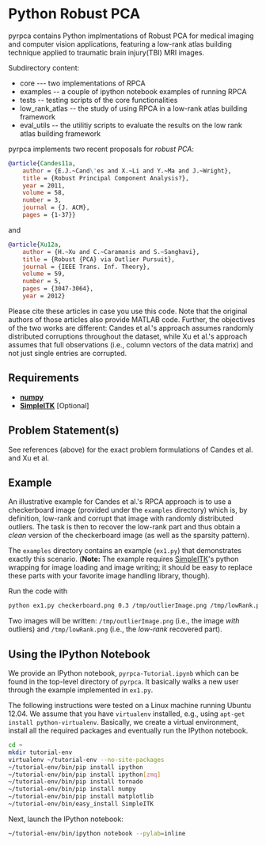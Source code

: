 Python Robust PCA
=================

pyrpca contains Python implmentations of Robust PCA for medical imaging and
computer vision applications, featuring a low-rank atlas building technique
applied to traumatic brain injury(TBI) MRI images.

Subdirectory content: 
* core --- two implementations of RPCA
* examples -- a couple of ipython notebook examples of running RPCA
* tests -- testing scripts of the core functionalities
* low_rank_atlas -- the study of using  RPCA in a low-rank atlas building framework
* eval_utils -- the utilitiy scripts to evaluate the results on the low rank atlas building framework


pyrpca implements two recent proposals for *robust PCA*:
```bibtex
@article{Candes11a,
    author = {E.J.~Cand\'es and X.~Li and Y.~Ma and J.~Wright},
    title = {Robust Principal Component Analysis?},
    year = 2011,
    volume = 58,
    number = 3,
    journal = {J. ACM},
    pages = {1-37}}
```
and
```bibtex
@article{Xu12a,
    author = {H.~Xu and C.~Caramanis and S.~Sanghavi},
    title = {Robust {PCA} via Outlier Pursuit},
    journal = {IEEE Trans. Inf. Theory},
    volume = 59,
    number = 5,
    pages = {3047-3064},
    year = 2012}
```
Please cite these articles in case you use this code. Note that the original
authors of those articles also provide MATLAB code. Further, the objectives
of the two works are different: Candes et al.'s approach assumes randomly
distributed corruptions throughout the dataset, while Xu et al.'s approach
assumes that full observations (i.e., column vectors of the data matrix) and
not just single entries are corrupted.

Requirements
------------

* [**numpy**](http://www.numpy.org/)
* [**SimpleITK**](http://www.simpleitk.org) [Optional]

Problem Statement(s)
--------------------

See references (above) for the exact problem formulations of Candes
et al. and Xu et al.

Example
-------

An illustrative example for Candes et al.'s RPCA approach is to use a
checkerboard image (provided under the `examples` directory) which is,
by definition, low-rank and corrupt that image with randomly distributed
outliers. The task is then to recover the low-rank part and thus obtain
a *clean* version of the checkerboard image (as well as the sparsity
pattern).

The `examples` directory contains an example (`ex1.py`) that demonstrates
exactly this scenario.  (**Note:** The example requires
[SimpleITK](http://www.simpleitk.org)'s python wrapping for image loading and
image writing; it should be easy to replace these parts with your favorite
image handling library, though).

Run the code with
```bash
python ex1.py checkerboard.png 0.3 /tmp/outlierImage.png /tmp/lowRank.png
```
Two images will be written: `/tmp/outlierImage.png` (i.e., the image *with*
outliers) and `/tmp/lowRank.png` (i.e., the *low-rank* recovered part).

Using the IPython Notebook
--------------------------

We provide an IPython notebook, ```pyrpca-Tutorial.ipynb``` which can be found
in the top-level directory of ```pyrpca```. It basically walks a new user through
the example implemented in ```ex1.py```.

The following instructions were tested on a Linux machine running
Ubuntu 12.04. We assume that you have ```virtualenv``` installed,
e.g., using ```apt-get install python-virtualenv```. Basically, we
create a virtual environment, install all the required packages
and eventually run the IPython notebook.

```bash
cd ~
mkdir tutorial-env
virtualenv ~/tutorial-env --no-site-packages
~/tutorial-env/bin/pip install ipython
~/tutorial-env/bin/pip install ipython[zmq]
~/tutorial-env/bin/pip install tornado
~/tutorial-env/bin/pip install numpy
~/tutorial-env/bin/pip install matplotlib
~/tutorial-env/bin/easy_install SimpleITK
```
Next, launch the IPython notebook:
```bash
~/tutorial-env/bin/ipython notebook --pylab=inline
```

